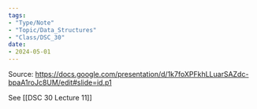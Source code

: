 ```yaml
---
tags:
- "Type/Note"
- "Topic/Data_Structures"
- "Class/DSC_30"
date:
- 2024-05-01
---
```

Source: https://docs.google.com/presentation/d/1k7foXPFkhLLuarSAZdc-bpaA1roJc8UM/edit#slide=id.p1  

See [[DSC 30 Lecture 11]]  
